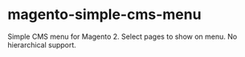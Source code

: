 # magento-simple-cms-menu
Simple CMS menu for Magento 2. Select pages to show on menu. No hierarchical support. 
